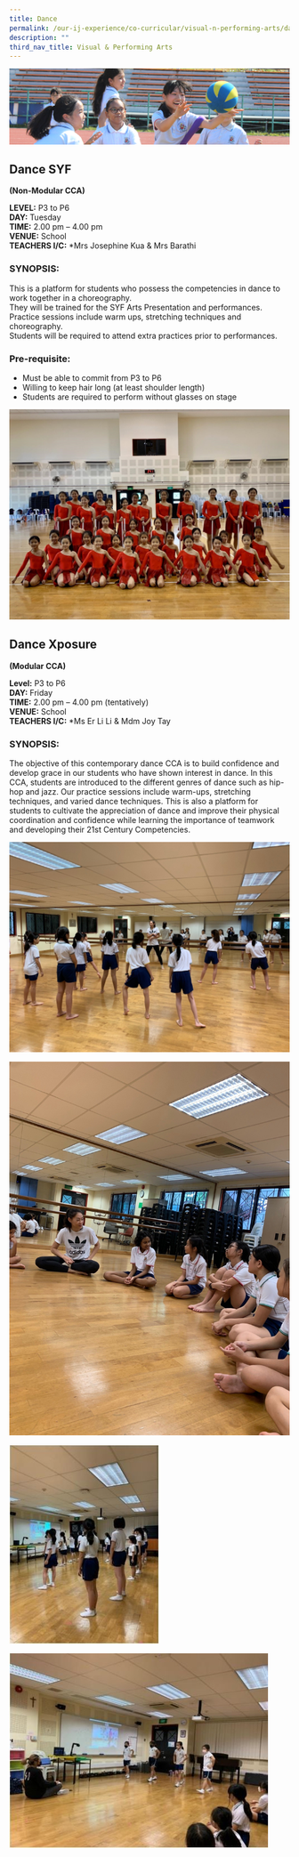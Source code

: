 ```yaml
---
title: Dance
permalink: /our-ij-experience/co-curricular/visual-n-performing-arts/dance
description: ""
third_nav_title: Visual & Performing Arts
---
```

![](/images/subpage.jpg)

## Dance SYF


**(Non-Modular CCA)**

  

**LEVEL:** P3 to P6<br>
**DAY:** Tuesday<br>
**TIME:** 2.00 pm – 4.00 pm<br>
**VENUE:** School<br>
**TEACHERS I/C:** \*Mrs Josephine Kua & Mrs Barathi

### SYNOPSIS:

This is a platform for students who possess the competencies in dance to work together in a choreography.<Br>
They will be trained for the SYF Arts Presentation and performances.<br>
Practice sessions include warm ups, stretching techniques and choreography.<br>
Students will be required to attend extra practices prior to performances.

### Pre-requisite:


*   Must be able to commit from P3 to P6
*   Willing to keep hair long (at least shoulder length)
*   Students are required to perform without glasses on stage

![](/images/Co%20Curricular/Dance%20SYF.jpg)


## Dance Xposure


**(Modular CCA)**

  

**Level:** P3 to P6<br>
**DAY:** Friday<br>
**TIME:** 2.00 pm – 4.00 pm (tentatively)<br>
**VENUE:** School<br>
**TEACHERS I/C:** \*Ms Er Li Li & Mdm Joy Tay

### SYNOPSIS:


The objective of this contemporary dance CCA is to build confidence and develop grace in our students who have shown interest in dance. In this CCA, students are introduced to the different genres of dance such as hip-hop and jazz. Our practice sessions include warm-ups, stretching techniques, and varied dance techniques. This is also a platform for students to cultivate the appreciation of dance and improve their physical coordination and confidence while learning the importance of teamwork and developing their 21st Century Competencies.


![](/images/Co%20Curricular/Dance%20Xposure_1.jpg)

![](/images/Co%20Curricular/Dance%20Xposure_2.jpg)

![](/images/Co%20Curricular/Dance%20Xposure_3.jpg)

![](/images/Co%20Curricular/Dance%20Xposure_4.jpg)